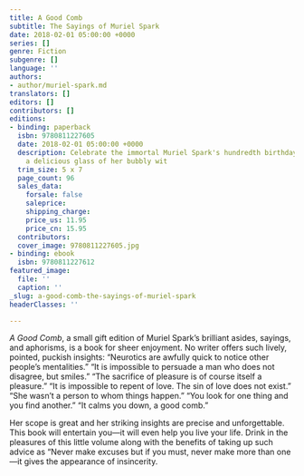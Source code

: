 ```yaml
---
title: A Good Comb
subtitle: The Sayings of Muriel Spark
date: 2018-02-01 05:00:00 +0000
series: []
genre: Fiction
subgenre: []
language: ''
authors:
- author/muriel-spark.md
translators: []
editors: []
contributors: []
editions:
- binding: paperback
  isbn: 9780811227605
  date: 2018-02-01 05:00:00 +0000
  description: Celebrate the immortal Muriel Spark's hundredth birthday by imbibing
    a delicious glass of her bubbly wit
  trim_size: 5 x 7
  page_count: 96
  sales_data:
    forsale: false
    saleprice: 
    shipping_charge: 
    price_us: 11.95
    price_cn: 15.95
  contributors: 
  cover_image: 9780811227605.jpg
- binding: ebook
  isbn: 9780811227612
featured_image:
  file: ''
  caption: ''
_slug: a-good-comb-the-sayings-of-muriel-spark
headerClasses: ''

---
```

_A Good Comb_, a small gift edition of Muriel Spark’s brilliant asides, sayings, and aphorisms, is a book for sheer enjoyment. No writer offers such lively, pointed, puckish insights: “Neurotics are awfully quick to notice other people’s mentalities.” “It is impossible to persuade a man who does not disagree, but smiles.” “The sacrifice of pleasure is of course itself a pleasure.” “It is impossible to repent of love. The sin of love does not exist.” “She wasn’t a person to whom things happen.” “You look for one thing and you find another.” “It calms you down, a good comb.” 

Her scope is great and her striking insights are precise and unforgettable. This book will entertain you—it will even help you live your life. Drink in the pleasures of this little volume along with the benefits of taking up such advice as “Never make excuses but if you must, never make more than one—it gives the appearance of insincerity.
